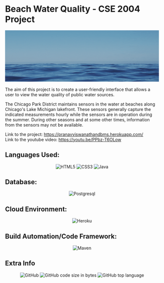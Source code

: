 # Beach Water Quality - CSE 2004 Project

![Copy of Pranav Viswanathan's Banner](https://github.com/PranavViswanathan/BeachWaterQuality-CSE2004Project/blob/main/BE.gif)

The aim of this project is to create a user-friendly interface that allows a user to view the water quality of public water sources.

The Chicago Park District maintains sensors in the water at beaches along Chicago's Lake Michigan lakefront. These sensors generally capture the indicated measurements hourly while the sensors are in operation during the summer. During other seasons and at some other times, information from the sensors may not be available.

Link to the project: https://pranavviswanathandbms.herokuapp.com/<br>
Link to the youtube video: https://youtu.be/PPbz-T6OLow

## Languages Used: 
<p align="center">
<img alt="HTML5" src="https://img.shields.io/badge/HTML5-E34F26?style=for-the-badge&logo=html5&logoColor=white">
  <img alt="CSS3" src="https://img.shields.io/badge/CSS3-1572B6?style=for-the-badge&logo=css3&logoColor=white">
   <img alt="Java" src="https://img.shields.io/badge/Java-ED8B00?style=for-the-badge&logo=java&logoColor=white">
</p>

## Database: 
<p align="center">
  <img alt="Postgresql" src="https://img.shields.io/badge/PostgreSQL-316192?style=for-the-badge&logo=postgresql&logoColor=white">
 </p>
 
 ## Cloud Environment:
 
 <p align="center">
  <img alt="Heroku" src="https://img.shields.io/badge/Heroku-430098?style=for-the-badge&logo=heroku&logoColor=white">
  </p>
  
  ## Build Automation/Code Framework:
   <p align="center">
  <img alt="Maven" src="https://img.shields.io/badge/Maven-430098?style=for-the-badge&logo=maven&logoColor=white">
 </p>

## Extra Info
<p align="center">

  <img alt="GitHub" src="https://img.shields.io/github/license/PranavViswanathan/BeachWaterQuality-CSE2004Project?style=for-the-badge">
  <img alt="GitHub code size in bytes" src="https://img.shields.io/github/languages/code-size/PranavViswanathan/BeachWaterQuality-CSE2004Project?style=for-the-badge">
  <img alt="GitHub top language" src="https://img.shields.io/github/languages/top/PranavViswanathan/BeachWaterQuality-CSE2004Project?style=for-the-badge">
</p>
